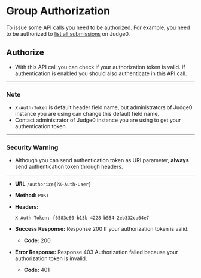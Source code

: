 # Group Authorization
To issue some API calls you need to be authorized. For example, you need to be authorized to
[list all submissions](#submissions-submission-get-1) on Judge0.

## Authorize 
* With this API call you can check if your authorization token is valid. If authentication is enabled you should also authenticate in this API call.
---
### Note
* `X-Auth-Token` is default header field name, but administrators of Judge0 instance you are using
   can change this default field name.
* Contact administrator of Judge0 instance you are using to get your authentication token.
---
### Security Warning
* Although you can send authentication token as URI parameter, **always** send authentication token through headers.
---
- **URL** `/authorize{?X-Auth-User}`
  
- **Method:** `POST`
  
- **Headers:**
  ```
  X-Auth-Token: f6583e60-b13b-4228-b554-2eb332ca64e7
  ```

- **Success Response:**
  Response 200 If your authorization token is valid.
  * **Code:** 200

- **Error Response:**
  Response 403 Authorization failed because your authorization token is invalid.
  * **Code:** 401